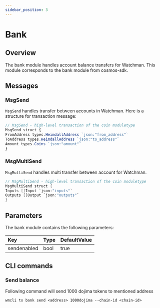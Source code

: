 ```yaml
---
sidebar_position: 3
---
```


# Bank

## Overview

The bank module handles account balance transfers for Watchman. This module corresponds to the bank module from cosmos-sdk.

## Messages

### MsgSend

`MsgSend` handles transfer between accounts in Watchman. Here is a structure for transaction message:

```ts
// MsgSend - high-level transaction of the coin moduletype
MsgSend struct {
FromAddress types.HeimdallAddress `json:"from_address"`
ToAddress types.HeimdallAddress `json:"to_address"`
Amount types.Coins `json:"amount"`
}
```

### MsgMultiSend

`MsgMultiSend` handles multi transfer between account for Watchman.

```java
// MsgMultiSend - high-level transaction of the coin moduletype
MsgMultiSend struct {
Inputs []Input `json:"inputs"`
Outputs []Output `json:"outputs"`
}
```

## Parameters

The bank module contains the following parameters:

| Key         | Type | DefaultValue |
| :---------- | :--- | :----------- |
| sendenabled | bool | true         |

## CLI commands

### Send balance

Following command will send 1000 dojima tokens to mentioned address

```
wmcli tx bank send <address> 1000dojima --chain-id <chain-id>
```
